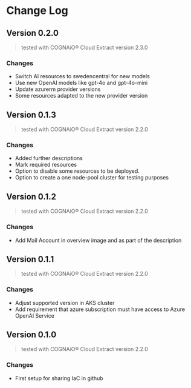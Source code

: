
# Change Log
## Version 0.2.0
> tested with COGNAiO® Cloud Extract version 2.3.0
### Changes
- Switch AI resources to swedencentral for new models
- Use new OpenAI models like gpt-4o and gpt-4o-mini
- Update azurerm provider versions
- Some resources adapted to the new provider version
## Version 0.1.3
> tested with COGNAiO® Cloud Extract version 2.2.0
### Changes
- Added further descriptions  
- Mark required resources
- Option to disable some resources to be deployed. 
- Option to create a one node-pool cluster for testing purposes

## Version 0.1.2
> tested with COGNAiO® Cloud Extract version 2.2.0
### Changes
- Add Mail Account in overview image and as part of the description

## Version 0.1.1
> tested with COGNAiO® Cloud Extract version 2.2.0
### Changes
- Adjust supported version in AKS cluster
- Add requirement that azure subscription must have access to Azure OpenAI Service

## Version 0.1.0
> tested with COGNAiO® Cloud Extract version 2.2.0
### Changes
- First setup for sharing IaC in github